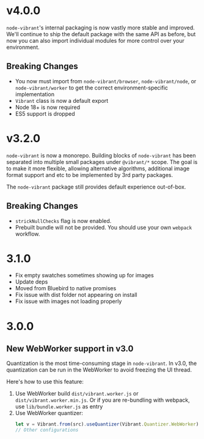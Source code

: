 # v4.0.0

`node-vibrant`'s internal packaging is now vastly more stable and improved. We'll continue to ship the default package with the same API as before, but now you can also import individual modules for more control over your environment.

## Breaking Changes

- You now must import from `node-vibrant/browser`, `node-vibrant/node`, or `node-vibrant/worker` to get the correct environment-specific implementation
- `Vibrant` class is now a default export
- Node 18+ is now required
- ES5 support is dropped

# v3.2.0

`node-vibrant` is now a monorepo. Building blocks of `node-vibrant` has been separated into multiple small packages under `@vibrant/*` scope. The goal is to make it more flexible, allowing alternative algorithms, additional image format support and etc to be implemented by 3rd party packages.

The `node-vibrant` package still provides default experience out-of-box.

## Breaking Changes

- `strickNullChecks` flag is now enabled.
- Prebuilt bundle will not be provided. You should use your own `webpack` workflow.

# 3.1.0

- Fix empty swatches sometimes showing up for images
- Update deps
- Moved from Bluebird to native promises
- Fix issue with dist folder not appearing on install
- Fix issue with images not loading properly

# 3.0.0

## New WebWorker support in v3.0

Quantization is the most time-consuming stage in `node-vibrant`. In v3.0, the quantization can be run in the WebWorker to avoid freezing the UI thread.

Here's how to use this feature:

1. Use WebWorker build `dist/vibrant.worker.js` or `dist/vibrant.worker.min.js`. Or if you are re-bundling with webpack, use `lib/bundle.worker.js` as entry
2. Use WebWorker quantizer:
   ```ts
   let v = Vibrant.from(src).useQuantizer(Vibrant.Quantizer.WebWorker);
   // Other configurations
   ```

